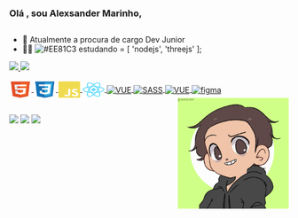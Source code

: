### Olá , sou Alexsander Marinho,

##

- 🔭 Atualmente a procura de cargo Dev Junior
- 👨‍🎓 ![#EE81C3](const) estudando = [
  'nodejs',
  'threejs'
];



<div>
  
<a href='https://github.com/alexsandermarin'>
<img height="180em" src='https://github-readme-stats.vercel.app/api?username=alexsandermarin&show_icons=true&theme=merko&include_all_commits=true&count_private=true' />
<img height="180em" src='https://github-readme-stats.vercel.app/api/top-langs/?username=alexsandermarin&layout=compact&theme=merko&langs_count=8' />
</div>


<div style="display: inline_block"><br>
  
  <img align="center" alt="HTML" height="30" width="40" src="https://raw.githubusercontent.com/devicons/devicon/master/icons/html5/html5-original.svg">
  <img align="center" alt="CSS" height="30" width="40" src="https://raw.githubusercontent.com/devicons/devicon/master/icons/css3/css3-original.svg">
  <img align="center" alt="Js" height="30" width="40" src="https://raw.githubusercontent.com/devicons/devicon/master/icons/javascript/javascript-plain.svg">
  <img align="center" alt="React" height="30" width="40" src="https://raw.githubusercontent.com/devicons/devicon/master/icons/react/react-original.svg">
  <img align="center" alt="VUE" height="30" width="40" src="https://cdn.jsdelivr.net/gh/devicons/devicon/icons/vuejs/vuejs-original.svg">
  <img align='center' alt='SASS' height='30' width='40' src='https://cdn.jsdelivr.net/gh/devicons/devicon/icons/sass/sass-original.svg' />
  <img align="center" alt="VUE" height="30" width="40" src="https://cdn.jsdelivr.net/gh/devicons/devicon/icons/nodejs/nodejs-original.svg">
  <img align='center' alt='figma' height='30' width='40' src='https://cdn.jsdelivr.net/gh/devicons/devicon/icons/figma/figma-original.svg' />
  <img align='right' width='200' height='200' alt='gif_alexsander'  src='ezgif-4-48107e067f.gif' />
  
</div>

##

<div>
  <a href = "mailto:"><img src="https://img.shields.io/badge/-Gmail-%23333?style=for-the-badge&logo=gmail&logoColor=white" target="_blank"></a>
  <a href = ""><img src="https://img.shields.io/badge/-Whatsapp-%a4c63?style=for-the-badge&logo=whatsapp&logoColor=white" target="_blank"></a>
  <a href = "" target="_blank"><img src="https://img.shields.io/badge/-LinkedIn-%230077B5?style=for-the-badge&logo=linkedin&logoColor=white" target="_blank"></a> 
  
  
</div>
